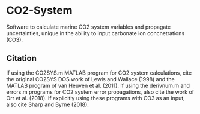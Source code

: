 # CO2-System
Software to calculate marine CO2 system variables and propagate uncertainties, unique in the ability to input carbonate ion concnetrations (CO3).

## Citation
If using the CO2SYS.m MATLAB program for CO2 system calculations, cite the original CO2SYS DOS work of Lewis and Wallace (1998) and the MATLAB program of van Heuven et al. (2011). If using the derivnum.m and errors.m programs for CO2 system error propagations, also cite the work of Orr et al. (2018). If explicitly using these programs with CO3 as an input, also cite Sharp and Byrne (2018).
